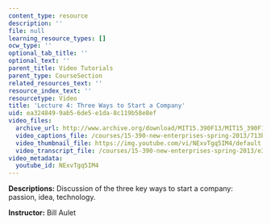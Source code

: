 ```yaml
---
content_type: resource
description: ''
file: null
learning_resource_types: []
ocw_type: ''
optional_tab_title: ''
optional_text: ''
parent_title: Video Tutorials
parent_type: CourseSection
related_resources_text: ''
resource_index_text: ''
resourcetype: Video
title: 'Lecture 4: Three Ways to Start a Company'
uid: ea324849-9ab5-6de5-e1da-8c119b58e8ef
video_files:
  archive_url: http://www.archive.org/download/MIT15.390F13/MIT15_390F13_lec04_300k.mp4
  video_captions_file: /courses/15-390-new-enterprises-spring-2013/713bd0d21e9b549f8901c808fd70f855_NExvTgq5IM4.vtt
  video_thumbnail_file: https://img.youtube.com/vi/NExvTgq5IM4/default.jpg
  video_transcript_file: /courses/15-390-new-enterprises-spring-2013/e3c787f22dc04e3d934c571dab3db703_NExvTgq5IM4.pdf
video_metadata:
  youtube_id: NExvTgq5IM4
---
```


**Descriptions:** Discussion of the three key ways to start a company: passion, idea, technology.

**Instructor:** Bill Aulet